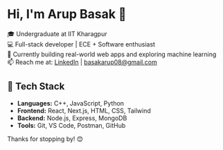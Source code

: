# Hi, I'm Arup Basak 👋

🎓 Undergraduate at IIT Kharagpur  
💻 Full-stack developer | ECE + Software enthusiast  
🚀 Currently building real-world web apps and exploring machine learning  
📫 Reach me at: [LinkedIn]([https://linkedin.com/in/your-link](https://www.linkedin.com/in/arup-basak-963662223/)) | basakarup08@gmail.com

## 🔧 Tech Stack
- **Languages:** C++, JavaScript, Python  
- **Frontend:** React, Next.js, HTML, CSS, Tailwind  
- **Backend:** Node.js, Express, MongoDB  
- **Tools:** Git, VS Code, Postman, GitHub  





Thanks for stopping by! 😊  
